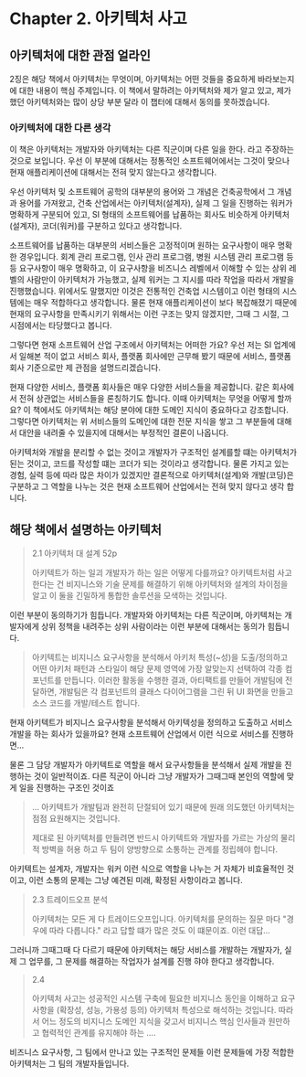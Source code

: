 # Chapter 2. 아키텍처 사고

## 아키텍처에 대한 관점 얼라인

2징은 해당 책에서 아키텍처는 무엇이며, 아키텍처는 어떤 것들을 중요하게 바라보는지에 대한 내용이 핵심 주제입니다. 이 책에서 말하려는 아키텍처와 제가 알고 있고, 제가 했던 아키텍처와는 많이 상당 부분 달라 이 챕터에 대해서 동의를 못하겠습니다.

### 아키텍처에 대한 다른 생각

이 책은 아키텍처는 개발자와 아키텍처는 다른 직군이며 다른 일을 한다. 라고 주장하는 것으로 보입니다. 우선 이 부분에 대해서는 정통적인 소프트웨어에서는 그것이 맞으나 현재 애플리케이션에 대해서는 전혀 맞지 않는다고 생각합니다.

우선 아키텍처 및 소프트웨어 공학의 대부분의 용어와 그 개념은 건축공학에서 그 개념과 용어를 가져왔고, 건축 산업에서는 아키텍처(설계자), 실제 그 일을 진행하는 워커가 명확하게 구분되어 있고, SI 형태의 소프트웨어를 납품하는 회사도 비슷하게 아키텍처(설계자), 코더(워커)를 구분하고 있다고 생각합니다.

소프트웨어를 납품하는 대부분의 서비스들은 고정적이며 원하는 요구사항이 매우 명확한 경우입니다. 회계 관리 프로그램, 인사 관리 프로그램, 병원 시스템 관리 프로그램 등등 요구사항이 매우 명확하고, 이 요구사항을 비즈니스 레벨에서 이해할 수 있는 상위 레벨의 사람만이 아키텍처가 가능했고, 실제 워커는 그 지시를 따라 작업을 따라서 개발을 진행했습니다. 위에서도 말했지만 이것은 전통적인 건축업 시스템이고 이런 형태의 시스템에는 매우 적합하다고 생각합니다. 물론 현재 애플리케이션이 보다 복잡해졌기 때문에 현재의 요구사항을 만족시키기 위해서는 이런 구조는 맞지 않겠지만, 그때 그 시절, 그 시점에서는 타당했다고 봅니다.

그렇다면 현재 소프트웨어 산업 구조에서 아키텍처는 어떠한 가요? 우선 저는 SI 업계에서 일해본 적이 없고 서비스 회사, 플랫폼 회사에만 근무해 봤기 때문에 서비스, 플랫폼 회사 기준으로만 제 관점을 설명드리겠습니다.

현재 다양한 서비스, 플랫폼 회사들은 매우 다양한 서비스들을 제공합니다. 같은 회사에서 전혀 상관없는 서비스들을 론칭하기도 합니다. 이때 아키텍처는 무엇을 어떻게 할까요? 이 책에서도 아키텍처는 해당 분야에 대한 도메인 지식이 중요하다고 강조합니다. 그렇다면 아키텍처는 위 서비스들의 도메인에 대한 전문 지식을 쌓고 그 부분들에 대해서 대안을 내려줄 수 있을지에 대해서는 부정적인 결론이 나옵니다.

아키텍처와 개발을 분리할 수 없는 것이고 개발자가 구조적인 설계를할 떄는 아키텍처가 된는 것이고, 코드를 작성할 떄는 코더가 되는 것이라고 생각합니다. 물론 가지고 있는 경험, 실력 등에 따라 많은 차이가 있겠지만 결론적으로 아키텍처(설계)와 개발(코딩)은 구분하고 그 역할을 나누는 것은 현재 소프트웨어 산업에서는 전혀 맞지 않다고 생각 합니다.


## 해당 책에서 설명하는 아키텍처


> 2.1 아키텍처 대 설계 52p
> 
> 아키텍트가 하는 일괴 개발자가 하는 일은 어떻게 다를까요? 아키텍트처럼 사고한다는 건 비지니스와 기술 문제를 해결하기 위해 아키텍처와 설계의 차이점을 알고 이 둘을 긴밀하게 통합한 솔루션을 모색하는 것입니다.

이런 부분이 동의하기가 힘듭니다. 개발자와 아키텍처는 다른 직군이며, 아키텍처는 개발자에게 상위 정책을 내려주는 상위 사람이라는 이런 부분에 대해서는 동의가 힘듭니다.

> 아키텍트는 비지니스 요구사항을 분석해서 아키처 특성(~성)을 도출/정의하고 어떤 아키처 패턴과 스타일이 해당 문제 영역에 가장 알맞는지 선택하여 각종 컴포넌트를 만듭니다. 이러한 활동을 수행한 결과, 아티팩트를 만들어 개발팀에 전달하면, 개발팀은 각 컴포넌트의 클래스 다이어그램을 그린 뒤 UI 화면을 만들고 소스 코드를 개발/테스트 합니다.

현재 아키텍트가 비지니스 요구사항을 분석해서 아키텍성을 정의하고 도출하고 서비스 개발을 하는 회사가 있을까요? 현재 소프트웨어 산업에서 이런 식으로 서비스를 진행하면... 

물론 그 담당 개발자가 아키텍트로 역할을 해서 요구사항들을 분석해서 실제 개발을 진행하는 것이 일반적이죠. 다른 직군이 아니라 그냥 개발자가 그때그때 본인의 역할에 맞게 일을 진행하는 구조인 것이죠


> ... 아키텍트가 개발팀과 완전히 단절되어 있기 때문에 원래 의도했던 아키텍처는 점점 요원해지는 것입니다.
> 
> 제대로 된 아키텍처를 만들려면 반드시 아키텍트와 개발자를 가르는 가상의 물리적 방벽을 허용 하고 두 팀이 양방향으로 소통하는 관계를 정립헤야 합니다.

아키텍트는 설계자, 개발자는 워커 이런 식으로 역할을 나누는 거 자체가 비효율적인 것이고, 이런 소통의 문제는 그냥 예견된 미래, 확정된 사항이라고 봅니다.


> 2.3 트레이드오프 분석
> 
> 아키텍처는 모든 게 다 트레이드오프입니다. 아키텍처를 문의하는 질문 마다 "경우에 따라 다릅니다." 라고 답할 떄가 많은 것도 이 떄문이죠. 이런 대답...

그러니까 그때그때 다 다르기 때문에 아키텍처는 해당 서비스를 개발하는 개발자가, 실제 그 업무를, 그 문제를 해결하는 작업자가 설계를 진행 햐야 한다고 생각합니다.


> 2.4
> 
> 아키텍처 사고는 성공적인 시스템 구축에 필요한 비지니스 동인을 이해하고 요구사항을 (확장성, 성능, 가용성 등의) 아키텍처 특성으로 해석하는 것입니다. 따라서 어느 정도의 비지니스 도메인 지식을 갖고서 비지니스 핵심 인사들과 원만하고 협력적인 관계를 유지해야 하는 ....


비즈니스 요구사항, 그 팀에서 만나고 있는 구조적인 문제들 이런 문제들에 가장 적합한 아키텍처는 그 팀의 개발자들입니다.

